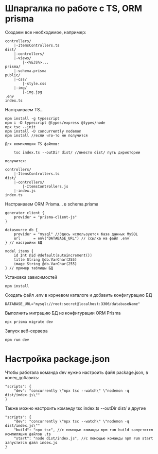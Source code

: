 # Шпаргалка по работе с TS, ORM prisma


Создаем все необходимое, например:

    controllers/
        |-ItemsControllers.ts
    dist/
        |-controllers/
        |-views/
            |-<%EJS%>...
    prisma/
        |-schema.prisma  
    public/
        |-css/
            |-style.css
        |-img/
            |-img.jpg
    .env
    index.ts

Настраиваем TS...

    npm install -g typescript
    npm i -D typescript @types/express @types/node
    npx tsc --init
    npm install -D concurrently nodemon
    npm install //если что-то не получится

    Для компиляции TS файлов:
    
        tsc index.ts --outDir dist/ //вместо dist/ путь дириктории
        
    получится:

    controllers/
        |-ItemsControllers.ts
    dist/
        |-controllers/
            |-ItemsControllers.js
        |-index.js
    index.ts

Настраиваем ORM Prisma...
в schema.prisma

    generator client {
        provider = "prisma-client-js"
    }

    datasource db {
        provider = "mysql" //Здесь используется база данных MySQL
        url      = env("DATABASE_URL") // ссылка на файл .env
    } // настройки БД

    model items {
        id Int @id @default(autoincrement())
        title String @db.VarChar(255)
        image String @db.VarChar(255)
    } // пример таблицы БД

Установка зависимостей

    npm install

Создать файл .env в корневом каталоге и добавить конфигурацию БД

    DATABASE_URL="mysql://root:secret@localhost:3306/databaseName"

Выполнить миграцию БД из конфигурации ORM Prisma

    npx prisma migrate dev

Запуск веб-сервера

    npm run dev

# Настройка package.json

Чтобы работала команда dev нужно настроить файл package.json, в конец добавить:

    "scripts": {
        "dev": "concurrently \"npx tsc --watch\" \"nodemon -q dist/index.js\""
    }

Также можно настроить команду tsc index.ts --outDir dist/ и другие

    "scripts": {
        "dev": "concurrently \"npx tsc --watch\" \"nodemon -q dist/index.js\""
        "build": "npx tsc", //с помощью команды npm run build запустится компиляция файлов .ts
        "start": "node dist/index.js", //с помощью команды npm run start запустится файл index.js
    }
